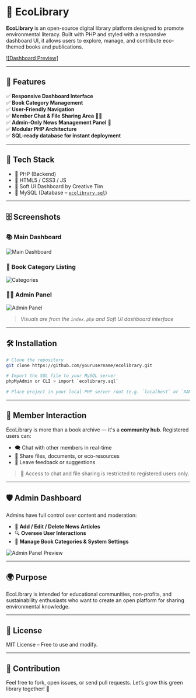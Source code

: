 # 🌿 EcoLibrary

**EcoLibrary** is an open-source digital library platform designed to promote environmental literacy. Built with PHP and styled with a responsive dashboard UI, it allows users to explore, manage, and contribute eco-themed books and publications.

[![Dashboard Preview]](https://demos.creative-tim.com/soft-ui-dashboard/pages/dashboard.html?_ga=2.71143639.619034202.1750348108-595482544.1746633206)

---

## 🚀 Features

✅ **Responsive Dashboard Interface**  
✅ **Book Category Management**  
✅ **User-Friendly Navigation**  
✅ **Member Chat & File Sharing Area** 🚨📎  
✅ **Admin-Only News Management Panel** 📰  
✅ **Modular PHP Architecture**  
✅ **SQL-ready database for instant deployment**

---

## 🧱️ Tech Stack

- 🐘 PHP (Backend)
- 🎨 HTML5 / CSS3 / JS
- 📆 Soft UI Dashboard by Creative Tim  
- 💃 MySQL (Database – [`ecolibrary.sql`](ecolibrary.sql))

---

## 🗄️ Screenshots

### 📚 Main Dashboard
![Main Dashboard](docs/screenshots/main-dashboard.png)

### 📂 Book Category Listing
![Categories](docs/screenshots/categories.png)

### 🧑‍💻 Admin Panel
![Admin Panel](docs/screenshots/admin.png)

> *Visuals are from the `index.php` and Soft UI dashboard interface*

---

## 🛠️ Installation

```bash
# Clone the repository
git clone https://github.com/yourusername/ecolibrary.git

# Import the SQL file to your MySQL server
phpMyAdmin or CLI > import `ecolibrary.sql`

# Place project in your local PHP server root (e.g. `localhost` or `XAMPP/htdocs`)
```

---

## 👥 Member Interaction

EcoLibrary is more than a book archive — it's a **community hub**. Registered users can:

- 🗨️ Chat with other members in real-time
- 📎 Share files, documents, or eco-resources
- 🧾 Leave feedback or suggestions

> 🛑 Access to chat and file sharing is restricted to registered users only.

---

## 🛡️ Admin Dashboard

Admins have full control over content and moderation:

- 📰 **Add / Edit / Delete News Articles**
- 🔍 **Oversee User Interactions**
- 🧾 **Manage Book Categories & System Settings**

![Admin Panel Preview](docs/screenshots/admin.png)

---

## 🌍 Purpose

EcoLibrary is intended for educational communities, non-profits, and sustainability enthusiasts who want to create an open platform for sharing environmental knowledge.

---

## 📜 License

MIT License – Free to use and modify.

---

## 🤝 Contribution

Feel free to fork, open issues, or send pull requests. Let’s grow this green library together! 🌱
